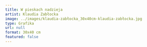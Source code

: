 ```yaml
---
title: W pieskach nadzieja
artist: Klaudia Zabłocka
image: ../images/klaudia-zabłocka_30x40cm-klaudia-zabłocka.jpg
type: Grafika
url: null
format: 30x40 cm
featured: false
---
```

